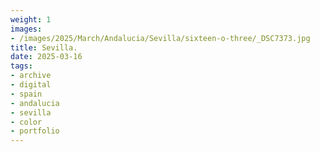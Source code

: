 ```yaml
---
weight: 1
images:
- /images/2025/March/Andalucia/Sevilla/sixteen-o-three/_DSC7373.jpg
title: Sevilla.
date: 2025-03-16
tags:
- archive
- digital
- spain
- andalucia
- sevilla
- color
- portfolio
---
```


